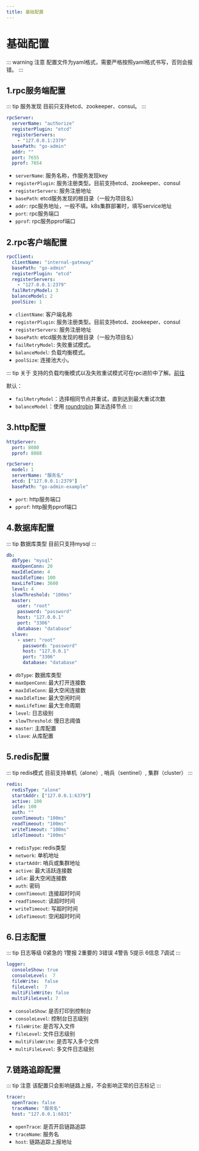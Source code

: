 ```yaml
---
title: 基础配置
---
```

# 基础配置

::: warning 注意
配置文件为yaml格式，需要严格按照yaml格式书写，否则会报错。
:::

## 1.rpc服务端配置
::: tip 服务发现
目前只支持etcd、zookeeper、consul。
:::
```yaml
rpcServer:
  serverName: "authorize"
  registerPlugin: "etcd"
  registerServers:
    - "127.0.0.1:2379"
  basePath: "go-admin"
  addr: ""
  port: 7655
  pprof: 7654
 ```
+ `serverName`: 服务名称，作服务发现key
+ `registerPlugin`: 服务注册类型。目前支持etcd、zookeeper、consul
+ `registerServers`: 服务注册地址
+ `basePath`: etcd服务发现的根目录（一般为项目名）
+ `addr`: rpc服务地址，一般不填。k8s集群部署时，填写service地址
+ `port`: rpc服务端口
+ `pprof`: rpc服务pprof端口

## 2.rpc客户端配置
```yaml
rpcClient:
  clientName: "internal-gateway"
  basePath: "go-admin"
  registerPlugin: "etcd"
  registerServers:
    - "127.0.0.1:2379"
  failRetryModel: 3
  balanceModel: 2
  poolSize: 1
 ```
+ `clientName`: 客户端名称
+ `registerPlugin`: 服务注册类型。目前支持etcd、zookeeper、consul
+ `registerServers`: 服务注册地址
+ `basePath`: etcd服务发现的根目录（一般为项目名）
+ `failRetryModel`: 失败重试模式。
+ `balanceModel`: 负载均衡模式。
+ `poolSize`: 连接池大小。

::: tip 关于
支持的负载均衡模式以及失败重试模式可在rpc进阶中了解。[前往](/zh/guide/upgrade/rpc.md)

默认：
+ `failRetryModel`：选择相同节点并重试，直到达到最大重试次数
+ `balanceModel`：使用 [roundrobin](https://zh.wikipedia.org/wiki/%E5%BE%AA%E7%92%B0%E5%88%B6) 算法选择节点
:::

## 3.http配置
```yaml
httpServer:
  port: 8080
  pprof: 8088

rpcServer:
  model: 1
  serverName: "服务名"
  etcd: ["127.0.0.1:2379"]
  basePath: "go-admin-example"
```
+ `port`: http服务端口
+ `pprof`: http服务pprof端口
## 4.数据库配置
::: tip 数据库类型
目前只支持mysql
:::
```yaml
db:
  dbType: "mysql"
  maxOpenConn: 20
  maxIdleConn: 4
  maxIdleTime: 100
  maxLifeTime: 3600
  level: 4
  slowThreshold: "100ms"
  master:
    user: "root"
    password: "password"
    host: "127.0.0.1"
    port: "3306"
    database: "database"
  slave:
    - user: "root"
      password: "password"
      host: "127.0.0.1"
      port: "3306"
      database: "database"
```
+ `dbType`: 数据库类型
+ `maxOpenConn`: 最大打开连接数
+ `maxIdleConn`: 最大空闲连接数
+ `maxIdleTime`: 最大空闲时间
+ `maxLifeTime`: 最大生命周期
+ `level`: 日志级别
+ `slowThreshold`: 慢日志阈值
+ `master`: 主库配置
+ `slave`: 从库配置
## 5.redis配置
::: tip redis模式
目前支持单机（alone）, 哨兵（sentinel）, 集群（cluster）
:::
```yaml
redis:
  redisType: "alone"
  startAddr: ["127.0.0.1:6379"]
  active: 100
  idle: 100
  auth: ""
  connTimeout: "100ms"
  readTimeout: "100ms"
  writeTimeout: "100ms"
  idleTimeout: "100ms"
```
+ `redisType`: redis类型
+ `network`: 单机地址
+ `startAddr`: 哨兵或集群地址
+ `active`: 最大活跃连接数
+ `idle`: 最大空闲连接数
+ `auth`: 密码
+ `connTimeout`: 连接超时时间
+ `readTimeout`: 读超时时间
+ `writeTimeout`: 写超时时间
+ `idleTimeout`: 空闲超时时间
## 6.日志配置
::: tip 日志等级
0紧急的 1警报 2重要的 3错误 4警告 5提示 6信息 7调试
:::
```yaml
logger:
  consoleShow: true
  consoleLevel:  7
  fileWrite:  false
  fileLevel:  7
  multiFileWrite: false
  multiFileLevel: 7
```
+ `consoleShow`: 是否打印到控制台
+ `consoleLevel`: 控制台日志级别
+ `fileWrite`: 是否写入文件
+ `fileLevel`: 文件日志级别
+ `multiFileWrite`: 是否写入多个文件
+ `multiFileLevel`: 多文件日志级别
## 7.链路追踪配置
::: tip 注意
该配置只会影响链路上报，不会影响正常的日志标记
:::
```yaml
tracer:
  openTrace: false
  traceName: "服务名"
  host: "127.0.0.1:6831"
```
+ `openTrace`: 是否开启链路追踪
+ `traceName`: 服务名
+ `host`: 链路追踪上报地址
